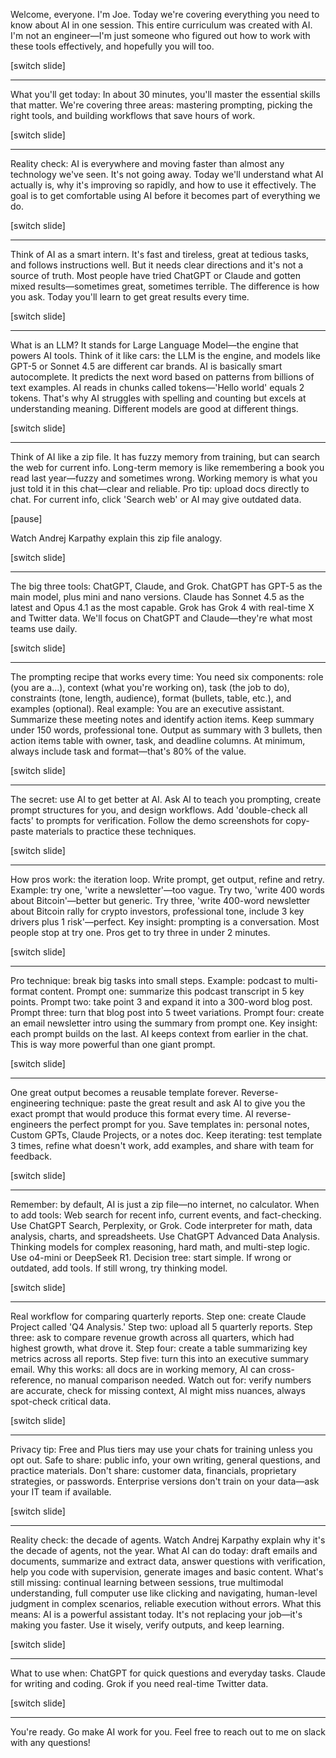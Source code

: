 Welcome, everyone. I'm Joe. Today we're covering everything you need to know about AI in one session. This entire curriculum was created with AI. I'm not an engineer—I'm just someone who figured out how to work with these tools effectively, and hopefully you will too.

[switch slide]

---

What you'll get today: In about 30 minutes, you'll master the essential skills that matter. We're covering three areas: mastering prompting, picking the right tools, and building workflows that save hours of work.

[switch slide]

---

Reality check: AI is everywhere and moving faster than almost any technology we've seen. It's not going away. Today we'll understand what AI actually is, why it's improving so rapidly, and how to use it effectively. The goal is to get comfortable using AI before it becomes part of everything we do.

[switch slide]

---

Think of AI as a smart intern. It's fast and tireless, great at tedious tasks, and follows instructions well. But it needs clear directions and it's not a source of truth. Most people have tried ChatGPT or Claude and gotten mixed results—sometimes great, sometimes terrible. The difference is how you ask. Today you'll learn to get great results every time.

[switch slide]

---

What is an LLM? It stands for Large Language Model—the engine that powers AI tools. Think of it like cars: the LLM is the engine, and models like GPT-5 or Sonnet 4.5 are different car brands. AI is basically smart autocomplete. It predicts the next word based on patterns from billions of text examples. AI reads in chunks called tokens—'Hello world' equals 2 tokens. That's why AI struggles with spelling and counting but excels at understanding meaning. Different models are good at different things.

[switch slide]

---

Think of AI like a zip file. It has fuzzy memory from training, but can search the web for current info. Long-term memory is like remembering a book you read last year—fuzzy and sometimes wrong. Working memory is what you just told it in this chat—clear and reliable. Pro tip: upload docs directly to chat. For current info, click 'Search web' or AI may give outdated data.

[pause]

Watch Andrej Karpathy explain this zip file analogy.

[switch slide]

---

The big three tools: ChatGPT, Claude, and Grok. ChatGPT has GPT-5 as the main model, plus mini and nano versions. Claude has Sonnet 4.5 as the latest and Opus 4.1 as the most capable. Grok has Grok 4 with real-time X and Twitter data. We'll focus on ChatGPT and Claude—they're what most teams use daily.

[switch slide]

---

The prompting recipe that works every time: You need six components: role (you are a...), context (what you're working on), task (the job to do), constraints (tone, length, audience), format (bullets, table, etc.), and examples (optional). Real example: You are an executive assistant. Summarize these meeting notes and identify action items. Keep summary under 150 words, professional tone. Output as summary with 3 bullets, then action items table with owner, task, and deadline columns. At minimum, always include task and format—that's 80% of the value.

[switch slide]

---

The secret: use AI to get better at AI. Ask AI to teach you prompting, create prompt structures for you, and design workflows. Add 'double-check all facts' to prompts for verification. Follow the demo screenshots for copy-paste materials to practice these techniques.

[switch slide]

---

How pros work: the iteration loop. Write prompt, get output, refine and retry. Example: try one, 'write a newsletter'—too vague. Try two, 'write 400 words about Bitcoin'—better but generic. Try three, 'write 400-word newsletter about Bitcoin rally for crypto investors, professional tone, include 3 key drivers plus 1 risk'—perfect. Key insight: prompting is a conversation. Most people stop at try one. Pros get to try three in under 2 minutes.

[switch slide]

---

Pro technique: break big tasks into small steps. Example: podcast to multi-format content. Prompt one: summarize this podcast transcript in 5 key points. Prompt two: take point 3 and expand it into a 300-word blog post. Prompt three: turn that blog post into 5 tweet variations. Prompt four: create an email newsletter intro using the summary from prompt one. Key insight: each prompt builds on the last. AI keeps context from earlier in the chat. This is way more powerful than one giant prompt.

[switch slide]

---

One great output becomes a reusable template forever. Reverse-engineering technique: paste the great result and ask AI to give you the exact prompt that would produce this format every time. AI reverse-engineers the perfect prompt for you. Save templates in: personal notes, Custom GPTs, Claude Projects, or a notes doc. Keep iterating: test template 3 times, refine what doesn't work, add examples, and share with team for feedback.

[switch slide]

---

Remember: by default, AI is just a zip file—no internet, no calculator. When to add tools: Web search for recent info, current events, and fact-checking. Use ChatGPT Search, Perplexity, or Grok. Code interpreter for math, data analysis, charts, and spreadsheets. Use ChatGPT Advanced Data Analysis. Thinking models for complex reasoning, hard math, and multi-step logic. Use o4-mini or DeepSeek R1. Decision tree: start simple. If wrong or outdated, add tools. If still wrong, try thinking model.

[switch slide]

---

Real workflow for comparing quarterly reports. Step one: create Claude Project called 'Q4 Analysis.' Step two: upload all 5 quarterly reports. Step three: ask to compare revenue growth across all quarters, which had highest growth, what drove it. Step four: create a table summarizing key metrics across all reports. Step five: turn this into an executive summary email. Why this works: all docs are in working memory, AI can cross-reference, no manual comparison needed. Watch out for: verify numbers are accurate, check for missing context, AI might miss nuances, always spot-check critical data.

[switch slide]

---


Privacy tip: Free and Plus tiers may use your chats for training unless you opt out. Safe to share: public info, your own writing, general questions, and practice materials. Don't share: customer data, financials, proprietary strategies, or passwords. Enterprise versions don't train on your data—ask your IT team if available.

[switch slide]

---

Reality check: the decade of agents. Watch Andrej Karpathy explain why it's the decade of agents, not the year. What AI can do today: draft emails and documents, summarize and extract data, answer questions with verification, help you code with supervision, generate images and basic content. What's still missing: continual learning between sessions, true multimodal understanding, full computer use like clicking and navigating, human-level judgment in complex scenarios, reliable execution without errors. What this means: AI is a powerful assistant today. It's not replacing your job—it's making you faster. Use it wisely, verify outputs, and keep learning.

[switch slide]

---

What to use when: ChatGPT for quick questions and everyday tasks. Claude for writing and coding. Grok if you need real-time Twitter data.

[switch slide]

---

You're ready. Go make AI work for you. Feel free to reach out to me on slack with any questions!